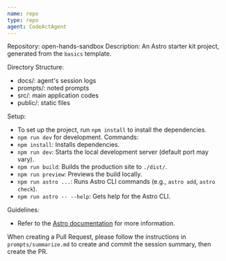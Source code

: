 ```yaml
---
name: repo
type: repo
agent: CodeActAgent
---
```


Repository: open-hands-sandbox
Description: An Astro starter kit project, generated from the `basics` template.

Directory Structure:
- docs/: agent's session logs
- prompts/: noted prompts
- src/: main application codes
- public/: static files

Setup:
- To set up the project, run `npm install` to install the dependencies.
- `npm run dev` for development.
Commands:
- `npm install`: Installs dependencies.
- `npm run dev`: Starts the local development server (default port may vary).
- `npm run build`: Builds the production site to `./dist/`.
- `npm run preview`: Previews the build locally.
- `npm run astro ...`: Runs Astro CLI commands (e.g., `astro add`, `astro check`).
- `npm run astro -- --help`: Gets help for the Astro CLI.

Guidelines:
- Refer to the [Astro documentation](https://docs.astro.build) for more information.

When creating a Pull Request, please follow the instructions in `prompts/summarize.md` to create and commit the session summary, then create the PR.
